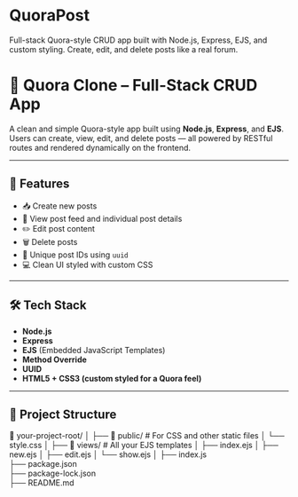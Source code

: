 # QuoraPost
Full-stack Quora-style CRUD app built with Node.js, Express, EJS, and custom styling. Create, edit, and delete posts like a real forum.

# 🧠 Quora Clone – Full-Stack CRUD App

A clean and simple Quora-style app built using **Node.js**, **Express**, and **EJS**.  
Users can create, view, edit, and delete posts — all powered by RESTful routes and rendered dynamically on the frontend.

---

## 🚀 Features

- 📥 Create new posts
- 📖 View post feed and individual post details
- ✏️ Edit post content
- 🗑️ Delete posts
- 🧠 Unique post IDs using `uuid`
- 💻 Clean UI styled with custom CSS

---

## 🛠️ Tech Stack

- **Node.js**
- **Express**
- **EJS** (Embedded JavaScript Templates)
- **Method Override**
- **UUID**
- **HTML5 + CSS3 (custom styled for a Quora feel)**

---

## 📂 Project Structure

📁 your-project-root/
│
├── 📁 public/                # For CSS and other static files
│   └── style.css
│
├── 📁 views/                 # All your EJS templates
│   ├── index.ejs
│   ├── new.ejs
│   ├── edit.ejs
│   └── show.ejs
│
├── index.js                 
├── package.json             
├── package-lock.json        
├── README.md               
